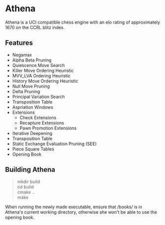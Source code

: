 # Athena
Athena is a UCI compatible chess engine with an elo rating of approximately 1670 on the CCRL blitz index. 

## Features
* Negamax
* Alpha Beta Pruning
* Quiescence Move Search
* Killer Move Ordering Heuristic
* MVV_LVA Ordering Heuristic
* History Move Ordering Heuristic
* Null Move Pruning
* Delta Pruning
* Principal Variation Search
* Transposition Table
* Aspriation Windows
* Extensions
    * Check Extensions
    * Recapture Extensions
    * Pawn Promotion Extensions
* Iterative Deepening
* Transposition Table
* Static Exchange Evaluation Pruning (SEE)
* Piece Square Tables
* Opening Book

## Building Athena
>mkdir build<br/>
>cd build<br/>
>cmake ..<br/>
>make<br/>

When running the newly made executable, ensure that /books/ is in Athena's current working directory, otherwise she won't be able to use the opening book. 

